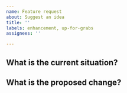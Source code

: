 ```yaml
---
name: Feature request
about: Suggest an idea
title: ''
labels: enhancement, up-for-grabs
assignees: ''

---
```


## What is the current situation?


## What is the proposed change?

